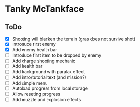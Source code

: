 # Tanky McTankface

## ToDo

- [x] Shooting will blacken the terrain (gras does not survive shot)
- [x] Introduce first enemy
- [x] Add enemy health bar
- [ ] Introduce first item to be dropped by enemy
- [ ] Add charge shooting mechanic
- [ ] Add health bar
- [ ] Add background with paralax effect
- [ ] Add intro/tutorial text (and mission?)
- [ ] Add simple menu
- [ ] Autoload progress from local storage
- [ ] Allow reseting progress
- [ ] Add muzzle and explosion effects